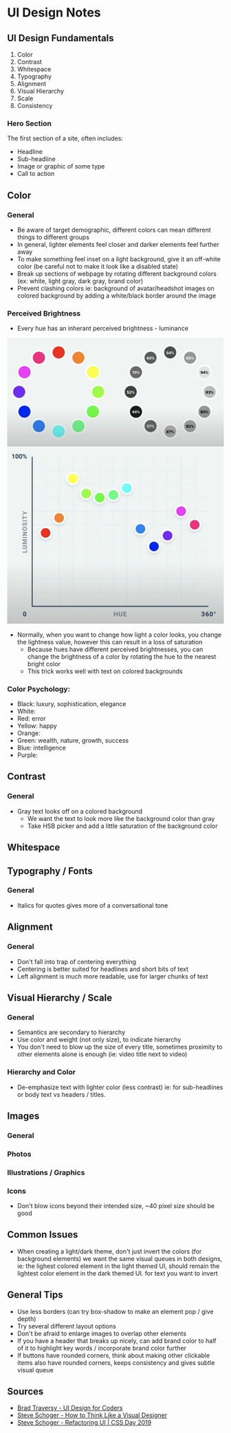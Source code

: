 # UI Design Notes

## UI Design Fundamentals
1. Color
2. Contrast
3. Whitespace
4. Typography
5. Alignment
6. Visual Hierarchy
7. Scale
8. Consistency

### Hero Section
The first section of a site, often includes:
- Headline
- Sub-headline
- Image or graphic of some type
- Call to action

## Color

### General
- Be aware of target demographic, different colors can mean different things to different groups
- In general, lighter elements feel closer and darker elements feel further away
- To make something feel inset on a light background, give it an off-white color (be careful not to make it look like a disabled state)
- Break up sections of webpage by rotating different background colors (ex: white, light gray, dark gray, brand color)
- Prevent clashing colors ie: background of avatar/headshot images on colored background by adding a white/black border around the image

### Perceived Brightness
- Every hue has an inherant perceived brightness - luminance

<kbd><img src="./images/hue-brightness-wheel.png"></kbd>
<kbd><img src="./images/hue-luminance-plot.png"></kbd>

- Normally, when you want to change how light a color looks, you change the lightness value, however this can result in a loss of saturation
  - Because hues have different perceived brightnesses, you can change the brightness of a color by rotating the hue to the nearest bright color
  - This trick works well with text on colored backgrounds

### Color Psychology:
- Black: luxury, sophistication, elegance
- White: 
- Red: error
- Yellow: happy
- Orange:
- Green: wealth, nature, growth, success
- Blue: intelligence
- Purple:

## Contrast

### General
- Gray text looks off on a colored background
  - We want the text to look more like the background color than gray
  - Take HSB picker and add a little saturation of the background color

## Whitespace
<todo>

## Typography / Fonts

### General
- Italics for quotes gives more of a conversational tone

## Alignment


### General
- Don't fall into trap of centering everything
- Centering is better suited for headlines and short bits of text
- Left alignment is much more readable, use for larger chunks of text

## Visual Hierarchy / Scale

### General
- Semantics are secondary to hierarchy
- Use color and weight (not only size), to indicate hierarchy
- You don't need to blow up the size of every title, sometimes proximity to other elements alone is enough (ie: video title next to video)

### Hierarchy and Color
- De-emphasize text with lighter color (less contrast) ie: for sub-headlines or body text vs headers / titles.

## Images

### General
<todo>

### Photos
<todo>

### Illustrations / Graphics
<todo>

### Icons
- Don't blow icons beyond their intended size, ~40 pixel size should be good

## Common Issues
- When creating a light/dark theme, don't just invert the colors (for background elements) we want the same visual queues in both designs, ie: the lighest colored element in the light themed UI, should remain the lightest color element in the dark themed UI. for text you want to invert

## General Tips
- Use less borders (can try box-shadow to make an element pop / give depth)
- Try several different layout options
- Don't be afraid to enlarge images to overlap other elements
- If you have a header that breaks up nicely, can add brand color to half of it to highlight key words / incorporate brand color further
- If buttons have rounded corners, think about making other clickable items also have rounded corners, keeps consistency and gives subtle visual queue

## Sources
- [Brad Traversy - UI Design for Coders](https://www.youtube.com/watch?v=0JCUH5daCCE&t=323s)
- [Steve Schoger - How to Think Like a Visual Designer](https://www.youtube.com/watch?v=hlI6xGfBjkQ)
- [Steve Schoger - Refactoring UI | CSS Day 2019](https://www.youtube.com/watch?v=7Z9rrryIOC4&feature=youtu.be)